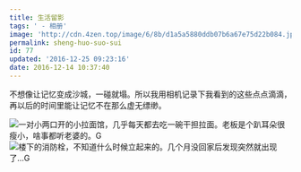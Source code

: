 ```yaml
---
title: 生活留影
tags: ' - 相册'
image: 'http://cdn.4zen.top/image/6/8b/d1a5a5880ddb07b6a67e75d22b084.jpg'
permalink: sheng-huo-suo-sui
id: 77
updated: '2016-12-25 09:23:16'
date: 2016-12-14 10:37:40
---
```


不想像让记忆变成沙城，一碰就塌。所以我用相机记录下我看到的这些点点滴滴，再以后的时间里能让记忆不在那么虚无缥缈。

![一对小两口开的小拉面馆，几乎每天都去吃一碗干担拉面。老板是个趴耳朵很瘦小，啥事都听老婆的。G](http://cdn.4zen.top/image/2/29/e7b583581b6eaff141c333b07a516.jpeg!200x200)
![楼下的消防栓，不知道什么时候立起来的。几个月没回家后发现突然就出现了…G](http://cdn.4zen.top/image/c/6b/09f97e62d1b6b9de3af84feab9e19.jpeg!200x200)
